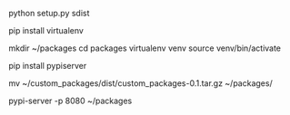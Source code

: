 python setup.py sdist


pip install virtualenv

mkdir ~/packages
cd packages
virtualenv venv
source venv/bin/activate

pip install pypiserver

mv ~/custom_packages/dist/custom_packages-0.1.tar.gz ~/packages/ 

pypi-server -p 8080 ~/packages

